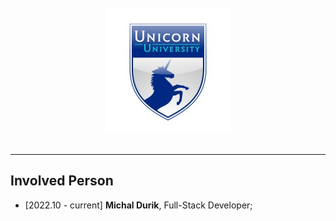 <!-- PROJECT LOGO -->
<br />
<div align="center">
  <a href="https://unicornuniversity.net">
    <img src="unicorn_university_logo.jpeg" alt="UU Logo">
  </a>
</div>
<br />

---

## Involved Person

* [2022.10 - current] **Michal Durik**, Full-Stack Developer; 


